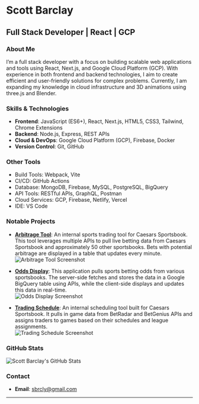 # Scott Barclay

## Full Stack Developer | React | GCP

### About Me
I’m a full stack developer with a focus on building scalable web applications and tools using React, Next.js, and Google Cloud Platform (GCP). With experience in both frontend and backend technologies, I aim to create efficient and user-friendly solutions for complex problems. Currently, I am expanding my knowledge in cloud infrastructure and 3D animations using three.js and Blender.

### Skills & Technologies
- **Frontend**: JavaScript (ES6+), React, Next.js, HTML5, CSS3, Tailwind, Chrome Extensions
- **Backend**: Node.js, Express, REST APIs
- **Cloud & DevOps**: Google Cloud Platform (GCP), Firebase, Docker
- **Version Control**: Git, GitHub
### Other Tools
- Build Tools: Webpack, Vite
- CI/CD: GitHub Actions
- Database: MongoDB, Firebase, MySQL, PostgreSQL, BigQuery
- API Tools: RESTful APIs, GraphQL, Postman
- Cloud Services: GCP, Firebase, Netlify, Vercel
- IDE: VS Code

### Notable Projects
- **[Arbitrage Tool](https://github.com/sbrcly/Arbitrage-Public)**: An internal sports trading tool for Caesars Sportsbook. This tool leverages multiple APIs to pull live betting data from Caesars Sportsbook and approximately 50 other sportsbooks. Bets with potential arbitrage are displayed in a table that updates every minute.  
  ![Arbitrage Tool Screenshot](https://your-image-link.com)

- **[Odds Display](https://github.com/sbrcly/Odds-Display-Public)**: This application pulls sports betting odds from various sportsbooks. The server-side fetches and stores the data in a Google BigQuery table using APIs, while the client-side displays and updates this data in real-time.  
  ![Odds Display Screenshot](https://your-image-link.com)

- **[Trading Schedule](https://github.com/sbrcly/Trading-Schedule-Public)**: An internal scheduling tool built for Caesars Sportsbook. It pulls in game data from BetRadar and BetGenius APIs and assigns traders to games based on their schedules and league assignments.  
  ![Trading Schedule Screenshot](https://your-image-link.com)

### GitHub Stats
![Scott Barclay's GitHub Stats](https://github-readme-stats.vercel.app/api?username=scottbarclay&show_icons=true&theme=default)

### Contact
- **Email**: [sbrcly@gmail.com](mailto:sbrcly@gmail.com)

---

